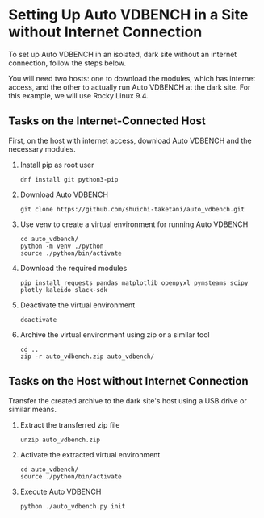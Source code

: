 # Setting Up Auto VDBENCH in a Site without Internet Connection

To set up Auto VDBENCH in an isolated, dark site without an internet connection, follow the steps below.

You will need two hosts: one to download the modules, which has internet access, and the other to actually run Auto VDBENCH at the dark site. For this example, we will use Rocky Linux 9.4.

## Tasks on the Internet-Connected Host

First, on the host with internet access, download Auto VDBENCH and the necessary modules.

1. Install pip as root user
    ```
    dnf install git python3-pip
    ```

1. Download Auto VDBENCH
    ```
    git clone https://github.com/shuichi-taketani/auto_vdbench.git
    ```

1. Use venv to create a virtual environment for running Auto VDBENCH
    ```
    cd auto_vdbench/
    python -m venv ./python
    source ./python/bin/activate
    ```

1. Download the required modules
    ```
    pip install requests pandas matplotlib openpyxl pymsteams scipy plotly kaleido slack-sdk
    ```

1. Deactivate the virtual environment
    ```
    deactivate
    ```

1. Archive the virtual environment using zip or a similar tool
    ```
    cd ..
    zip -r auto_vdbench.zip auto_vdbench/
    ```

## Tasks on the Host without Internet Connection

Transfer the created archive to the dark site's host using a USB drive or similar means.

1. Extract the transferred zip file
    ```
    unzip auto_vdbench.zip
    ```

1. Activate the extracted virtual environment
    ```
    cd auto_vdbench/
    source ./python/bin/activate
    ```

1. Execute Auto VDBENCH
    ```
    python ./auto_vdbench.py init
    ```
